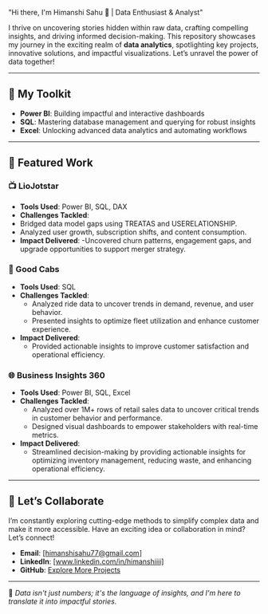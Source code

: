  "Hi there, I'm Himanshi Sahu 👋 | Data Enthusiast & Analyst"

I thrive on uncovering stories hidden within raw data, crafting compelling insights, and driving informed decision-making. This repository showcases my journey in the exciting realm of **data analytics**, spotlighting key projects, innovative solutions, and impactful visualizations. Let’s unravel the power of data together!

---

## 🔄 My Toolkit

- **Power BI**: Building impactful and interactive dashboards  
- **SQL**: Mastering database management and querying for robust insights  
- **Excel**: Unlocking advanced data analytics and automating workflows  
  

---

## 🎨 Featured Work

### 📺 LioJotstar

- **Tools Used**:  Power BI, SQL, DAX
- **Challenges Tackled**: 
- Bridged data model gaps using TREATAS and USERELATIONSHIP.
- Analyzed user growth, subscription shifts, and content consumption.
- **Impact Delivered**: 
-Uncovered churn patterns, engagement gaps, and upgrade opportunities to support merger strategy.


### 🚖 Good Cabs

- **Tools Used**:  SQL
- **Challenges Tackled**: 
   - Analyzed ride data to uncover trends in demand, revenue, and user behavior.
   - Presented insights to optimize fleet utilization and enhance customer experience.
- **Impact Delivered**: 
   - Provided actionable insights to improve customer satisfaction and operational efficiency.


### 🌐 Business Insights 360

- **Tools Used**: Power BI, SQL, Excel  
- **Challenges Tackled**: 
  - Analyzed over 1M+ rows of retail sales data to uncover critical trends in customer behavior and performance.  
  - Designed visual dashboards to empower stakeholders with real-time metrics.  
- **Impact Delivered**: 
  - Streamlined decision-making by providing actionable insights for optimizing inventory management, reducing waste, and enhancing operational efficiency.

---

## 🔗 Let’s Collaborate

I’m constantly exploring cutting-edge methods to simplify complex data and make it more accessible. Have an exciting idea or collaboration in mind? Let’s connect!

- **Email**: [himanshisahu77@gmail.com]  
- **LinkedIn**: [www.linkedin.com/in/himanshiiii] 
- **GitHub**: [Explore More Projects](https://github.com/SahuHimanshi/SahuHimanshi.git)

---

🔹 *Data isn't just numbers; it's the language of insights, and I'm here to translate it into impactful stories.*


